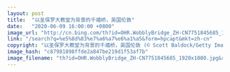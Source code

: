 ```yaml
---
layout: post
title:  "以圣保罗大教堂为背景的千禧桥，英国伦敦"
date:   "2020-06-09 16:00:00 +0800"
image_url: "http://cn.bing.com/th?id=OHR.WobblyBridge_ZH-CN7751845685_1920x1080.jpg&rf=LaDigue_1920x1080.jpg&pid=hp"
link: "/search?q=%e5%8d%83%e7%a6%a7%e6%a1%a5&form=hpcapt&mkt=zh-cn"
copyright: "以圣保罗大教堂为背景的千禧桥，英国伦敦 (© Scott Baldock/Getty Images)"
image_hash: "c87981898ffde2a847be219d1f53af7b"
image_filename: "th?id=OHR.WobblyBridge_ZH-CN7751845685_1920x1080.jpg&rf=LaDigue_1920x1080.jpg&pid=hp"
---
```

